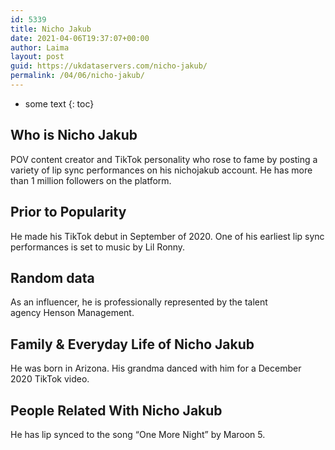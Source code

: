 ```yaml
---
id: 5339
title: Nicho Jakub
date: 2021-04-06T19:37:07+00:00
author: Laima
layout: post
guid: https://ukdataservers.com/nicho-jakub/
permalink: /04/06/nicho-jakub/
---
```


* some text
{: toc}


## Who is Nicho Jakub
                  
                  
                  
POV content creator and TikTok personality who rose to fame by posting a variety of lip sync performances on his nichojakub account. He has more than 1 million followers on the platform.
                  
              
            
              
            
                
                
                
## Prior to Popularity
                  
                  
                  
He made his TikTok debut in September of 2020. One of his earliest lip sync performances is set to music by Lil Ronny.
                  
              
            
              
            
                
                
                
## Random data
                  
                  
                  
As an influencer, he is professionally represented by the talent agency Henson Management. 
                  
              
            
              
            
                
                
                
## Family & Everyday Life of Nicho Jakub
                  
                  
                  
He was born in Arizona. His grandma danced with him for a December 2020 TikTok video.
                  
              
            
              
            
                
                
                
## People Related With Nicho Jakub
                  
                  
                  
He has lip synced to the song &#8220;One More Night&#8221; by Maroon 5.
                  
              
            
              
            
                
              
            
              
              
            
            
              
            
          
          
          